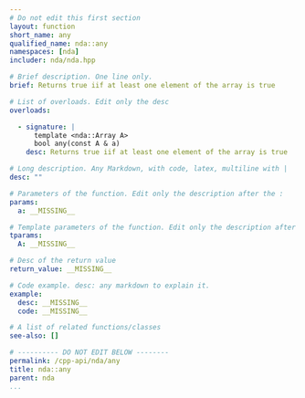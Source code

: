 ```yaml
---
# Do not edit this first section
layout: function
short_name: any
qualified_name: nda::any
namespaces: [nda]
includer: nda/nda.hpp

# Brief description. One line only.
brief: Returns true iif at least one element of the array is true

# List of overloads. Edit only the desc
overloads:

  - signature: |
      template <nda::Array A>
      bool any(const A & a)
    desc: Returns true iif at least one element of the array is true

# Long description. Any Markdown, with code, latex, multiline with |
desc: ""

# Parameters of the function. Edit only the description after the :
params:
  a: __MISSING__

# Template parameters of the function. Edit only the description after the :
tparams:
  A: __MISSING__

# Desc of the return value
return_value: __MISSING__

# Code example. desc: any markdown to explain it.
example:
  desc: __MISSING__
  code: __MISSING__

# A list of related functions/classes
see-also: []

# ---------- DO NOT EDIT BELOW --------
permalink: /cpp-api/nda/any
title: nda::any
parent: nda
...
```


